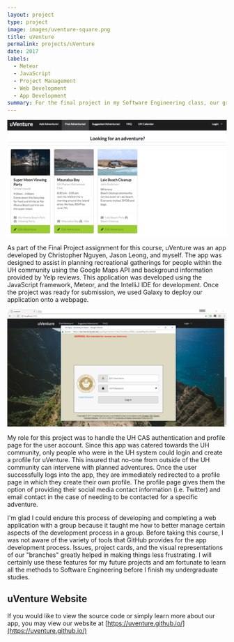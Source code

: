 ```yaml
---
layout: project
type: project
image: images/uventure-square.png
title: uVenture
permalink: projects/uVenture
date: 2017
labels:
  - Meteor
  - JavaScript
  - Project Management
  - Web Development
  - App Development
summary: For the final project in my Software Engineering class, our group created an app for social gatherings and recreational use within the UH community.
---
```


<img class="ui image" src="../images/uventure.png">

As part of the Final Project assignment for this course, uVenture was an app developed by Christopher Nguyen, Jason Leong, and myself. The app was designed to assist in planning recreational gatherings for people within the UH community using the Google Maps API and background information provided by Yelp reviews. This application was developed using the JavaScript framework, Meteor, and the IntelliJ IDE for development. Once the project was ready for submission, we used Galaxy to deploy our application onto a webpage. 

<img class="ui centered image" src="../images/uh-cas-auth.PNG">

My role for this project was to handle the UH CAS authentication and profile page for the user account. Since this app was catered towards the UH community, only people who were in the UH system could login and create a profile for uVenture. This insured that no-one from outside of the UH community can intervene with planned adventures. Once the user successfully logs into the app, they are immediately redirected to a profile page in which they create their own profile. The profile page gives them the option of providing their social media contact information (i.e. Twitter) and email contact in the case of needing to be contacted for a specific adventure. 

I'm glad I could endure this process of developing and completing a web application with a group because it taught me how to better manage certain aspects of the development process in a group. Before taking this course, I was not aware of the variety of tools that GitHub provides for the app development process. Issues, project cards, and the visual representations of our "branches" greatly helped in making things less frustrating. I will certainly use these features for my future projects and am fortunate to learn all the methods to Software Engineering before I finish my undergraduate studies.

## uVenture Website

If you would like to view the source code or simply learn more about our app, you may view our website at
[https://uventure.github.io/](https://uventure.github.io/)
